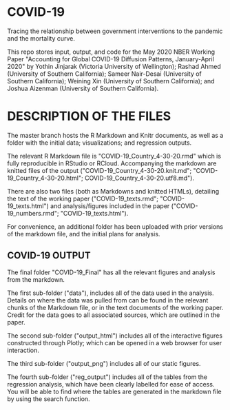# COVID-19
Tracing the relationship between government interventions to the pandemic and the mortality curve.

This repo stores input, output, and code for the May 2020 NBER Working Paper "Accounting for Global COVID-19 Diffusion Patterns, January-April 2020" by Yothin Jinjarak (Victoria University of Wellington); Rashad Ahmed (University of Southern California); Sameer Nair-Desai (University of Southern California); Weining Xin (University of Southern California); and Joshua Aizenman (University of Southern California).

# DESCRIPTION OF THE FILES

The master branch hosts the R Markdown and Knitr documents, as well as a folder with the initial data; visualizations; and regression outputs.

The relevant R Markdown file is "COVID-19_Country_4-30-20.rmd" which is fully reproducible in RStudio or RCloud. Accompanying the markdown are knitted files of the output ("COVID-19_Country_4-30-20.knit.md"; "COVID-19_Country_4-30-20.html"; COVID-19_Country_4-30-20.utf8.md").

There are also two files (both as Markdowns and knitted HTMLs), detailing the text of the working paper ("COVID-19_texts.rmd"; "COVID-19_texts.html") and analysis/figures included in the paper ("COVID-19_numbers.rmd"; "COVID-19_texts.html").

For convenience, an additional folder has been uploaded with prior versions of the markdown file, and the initial plans for analysis.

## COVID-19 OUTPUT

The final folder "COVID-19_Final" has all the relevant figures and analysis from the markdown. 

The first sub-folder ("data"), includes all of the data used in the analysis. Details on where the data was pulled from can be found in the relevant chunks of the Markdown file, or in the text documents of the working paper. Credit for the data goes to all associated sources, which are outlined in the paper.

The second sub-folder ("output_html") includes all of the interactive figures constructed through Plotly; which can be opened in a web browser for user interaction.

The third sub-folder ("output_png") includes all of our static figures.

The fourth sub-folder ("reg_output") includes all of the tables from the regression analysis, which have been clearly labelled for ease of access. You will be able to find where the tables are generated in the markdown file by using the search function.

